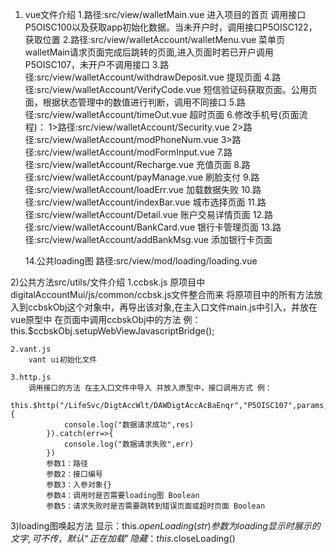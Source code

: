 1) vue文件介绍
    1.路径:src/view/walletMain.vue  进入项目的首页 调用接口P5OISC100以及获取app初始化数据。当未开户时，调用接口P5OISC122，获取位置
    2.路径:src/view/walletAccount/walletMenu.vue 菜单页 walletMain请求页面完成后跳转的页面,进入页面时若已开户调用P5OISC107，未开户不调用接口
    3.路径:src/view/walletAccount/withdrawDeposit.vue 提现页面
    4.路径:src/view/walletAccount/VerifyCode.vue 短信验证码获取页面。公用页面，根据状态管理中的数值进行判断，调用不同接口
    5.路径:src/view/walletAccount/timeOut.vue 超时页面
    6.修改手机号(页面流程)：
        1>路径:src/view/walletAccount/Security.vue
        2>路径:src/view/walletAccount/modPhoneNum.vue
        3>路径:src/view/walletAccount/modFormInput.vue
    7.路径:src/view/walletAccount/Recharge.vue 充值页面
    8.路径:src/view/walletAccount/payManage.vue 刷脸支付
    9.路径:src/view/walletAccount/loadErr.vue 加载数据失败
    10.路径:src/view/walletAccount/indexBar.vue 城市选择页面
    11.路径:src/view/walletAccount/Detail.vue 账户交易详情页面
    12.路径:src/view/walletAccount/BankCard.vue 银行卡管理页面
    13.路径:src/view/walletAccount/addBankMsg.vue 添加银行卡页面

    14.公共loading图 路径:src/view/mod/loading/loading.vue


2)公共方法src/utils/文件介绍
    1.ccbsk.js
        原项目中digitalAccountMui/js/common/ccbsk.js文件整合而来 将原项目中的所有方法放入到ccbskObj这个对象中，再导出该对象,在主入口文件main.js中引入，并放在vue原型中
        在页面中调用ccbskObj中的方法 例：this.$ccbskObj.setupWebViewJavascriptBridge();

    2.vant.js
        vant ui初始化文件

    3.http.js
        调用接口的方法 在主入口文件中导入 并放入原型中，接口调用方式 例：
            this.$http("/LifeSvc/DigtAccWlt/DAWDigtAccAcBaEnqr","P5OISC107",params,true,true).then(res=>{
                console.log("数据请求成功",res)
            }).catch(err=>{
                console.log("数据请求失败",err)
            }) 
            参数1：路径
            参数2：接口编号
            参数3：入参对象{}
            参数4：调用时是否需要loading图 Boolean
            参数5：请求失败时是否需要跳转到错误页面或超时页面 Boolean


3)loading图唤起方法
    显示：this.$openLoading(str)  参数为loading显示时展示的文字,可不传，默认 “正在加载”
    隐藏：this.$closeLoading()






